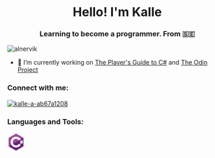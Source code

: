 <h1 align="center">Hello! I'm Kalle</h1>
<h3 align="center">Learning to become a programmer. From 🇸🇪</h3>

<p align="left"> <img src="https://komarev.com/ghpvc/?username=alnervik&label=Profile%20views&color=0e75b6&style=flat" alt="alnervik" /> </p>

- 🔭 I’m currently working on [The Player's Guide to C#](https://csharpplayersguide.com/) and [The Odin Project](https://www.theodinproject.com)

<h3 align="left">Connect with me:</h3>
<p align="left">
<a href="https://linkedin.com/in/kalle-a-ab67a1208" target="blank"><img align="center" src="https://raw.githubusercontent.com/rahuldkjain/github-profile-readme-generator/master/src/images/icons/Social/linked-in-alt.svg" alt="kalle-a-ab67a1208" height="30" width="40" /></a>
</p>

<h3 align="left">Languages and Tools:</h3>
<p align="left"> <a href="https://www.w3schools.com/cs/" target="_blank" rel="noreferrer"> <img src="https://raw.githubusercontent.com/devicons/devicon/master/icons/csharp/csharp-original.svg" alt="csharp" width="40" height="40"/> </a> </p>

